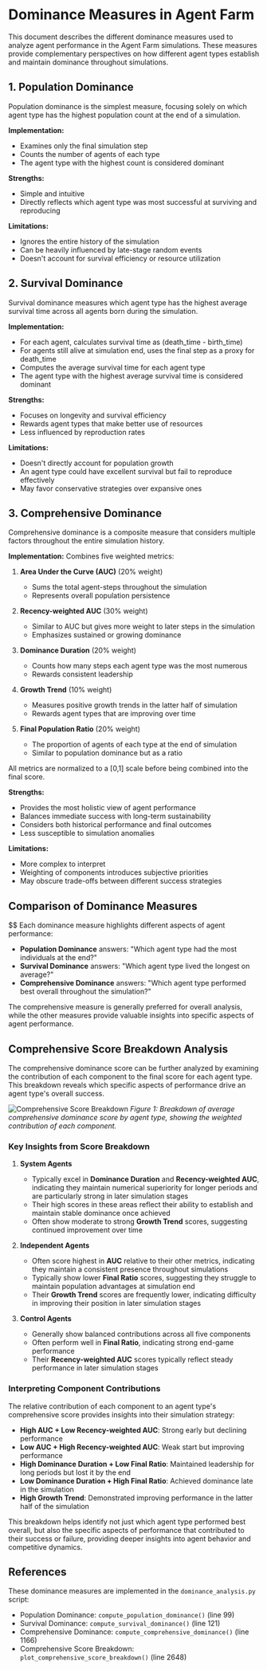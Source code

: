 # Dominance Measures in Agent Farm

This document describes the different dominance measures used to analyze agent performance in the Agent Farm simulations. These measures provide complementary perspectives on how different agent types establish and maintain dominance throughout simulations.

## 1. Population Dominance

Population dominance is the simplest measure, focusing solely on which agent type has the highest population count at the end of a simulation.

**Implementation:**
- Examines only the final simulation step
- Counts the number of agents of each type
- The agent type with the highest count is considered dominant

**Strengths:**
- Simple and intuitive
- Directly reflects which agent type was most successful at surviving and reproducing

**Limitations:**
- Ignores the entire history of the simulation
- Can be heavily influenced by late-stage random events
- Doesn't account for survival efficiency or resource utilization

## 2. Survival Dominance

Survival dominance measures which agent type has the highest average survival time across all agents born during the simulation.

**Implementation:**
- For each agent, calculates survival time as (death_time - birth_time)
- For agents still alive at simulation end, uses the final step as a proxy for death_time
- Computes the average survival time for each agent type
- The agent type with the highest average survival time is considered dominant

**Strengths:**
- Focuses on longevity and survival efficiency
- Rewards agent types that make better use of resources
- Less influenced by reproduction rates

**Limitations:**
- Doesn't directly account for population growth
- An agent type could have excellent survival but fail to reproduce effectively
- May favor conservative strategies over expansive ones

## 3. Comprehensive Dominance

Comprehensive dominance is a composite measure that considers multiple factors throughout the entire simulation history.

**Implementation:**
Combines five weighted metrics:

1. **Area Under the Curve (AUC)** (20% weight)
   - Sums the total agent-steps throughout the simulation
   - Represents overall population persistence

2. **Recency-weighted AUC** (30% weight)
   - Similar to AUC but gives more weight to later steps in the simulation
   - Emphasizes sustained or growing dominance

3. **Dominance Duration** (20% weight)
   - Counts how many steps each agent type was the most numerous
   - Rewards consistent leadership

4. **Growth Trend** (10% weight)
   - Measures positive growth trends in the latter half of simulation
   - Rewards agent types that are improving over time

5. **Final Population Ratio** (20% weight)
   - The proportion of agents of each type at the end of simulation
   - Similar to population dominance but as a ratio

All metrics are normalized to a [0,1] scale before being combined into the final score.

**Strengths:**
- Provides the most holistic view of agent performance
- Balances immediate success with long-term sustainability
- Considers both historical performance and final outcomes
- Less susceptible to simulation anomalies

**Limitations:**
- More complex to interpret
- Weighting of components introduces subjective priorities
- May obscure trade-offs between different success strategies

## Comparison of Dominance Measures
$$
Each dominance measure highlights different aspects of agent performance:

- **Population Dominance** answers: "Which agent type had the most individuals at the end?"
- **Survival Dominance** answers: "Which agent type lived the longest on average?"
- **Comprehensive Dominance** answers: "Which agent type performed best overall throughout the simulation?"

The comprehensive measure is generally preferred for overall analysis, while the other measures provide valuable insights into specific aspects of agent performance.

## Comprehensive Score Breakdown Analysis

The comprehensive dominance score can be further analyzed by examining the contribution of each component to the final score for each agent type. This breakdown reveals which specific aspects of performance drive an agent type's overall success.

![Comprehensive Score Breakdown](../../comprehensive_score_breakdown.png)
*Figure 1: Breakdown of average comprehensive dominance score by agent type, showing the weighted contribution of each component.*

### Key Insights from Score Breakdown

1. **System Agents**
   - Typically excel in **Dominance Duration** and **Recency-weighted AUC**, indicating they maintain numerical superiority for longer periods and are particularly strong in later simulation stages
   - Their high scores in these areas reflect their ability to establish and maintain stable dominance once achieved
   - Often show moderate to strong **Growth Trend** scores, suggesting continued improvement over time

2. **Independent Agents**
   - Often score highest in **AUC** relative to their other metrics, indicating they maintain a consistent presence throughout simulations
   - Typically show lower **Final Ratio** scores, suggesting they struggle to maintain population advantages at simulation end
   - Their **Growth Trend** scores are frequently lower, indicating difficulty in improving their position in later simulation stages

3. **Control Agents**
   - Generally show balanced contributions across all five components
   - Often perform well in **Final Ratio**, indicating strong end-game performance
   - Their **Recency-weighted AUC** scores typically reflect steady performance in later simulation stages

### Interpreting Component Contributions

The relative contribution of each component to an agent type's comprehensive score provides insights into their simulation strategy:

- **High AUC + Low Recency-weighted AUC**: Strong early but declining performance
- **Low AUC + High Recency-weighted AUC**: Weak start but improving performance
- **High Dominance Duration + Low Final Ratio**: Maintained leadership for long periods but lost it by the end
- **Low Dominance Duration + High Final Ratio**: Achieved dominance late in the simulation
- **High Growth Trend**: Demonstrated improving performance in the latter half of the simulation

This breakdown helps identify not just which agent type performed best overall, but also the specific aspects of performance that contributed to their success or failure, providing deeper insights into agent behavior and competitive dynamics.

## References

These dominance measures are implemented in the `dominance_analysis.py` script:

- Population Dominance: `compute_population_dominance()` (line 99)
- Survival Dominance: `compute_survival_dominance()` (line 121)
- Comprehensive Dominance: `compute_comprehensive_dominance()` (line 1166)
- Comprehensive Score Breakdown: `plot_comprehensive_score_breakdown()` (line 2648) 